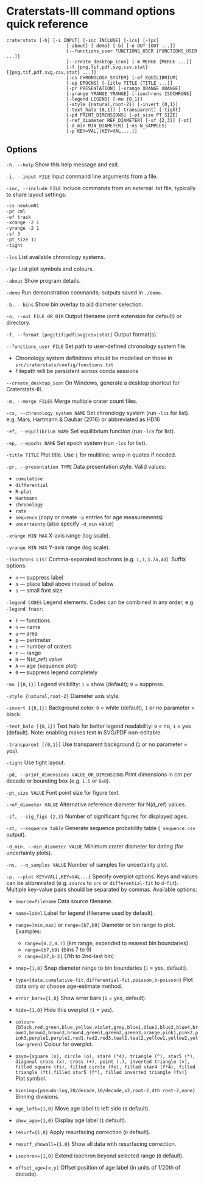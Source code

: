 
# Craterstats-III command options quick reference

    craterstats [-h] [-i INPUT] [-inc INCLUDE] [-lcs] [-lpc]
                          [-about] [-demo] [-b] [-o OUT [OUT ...]]
                          [--functions_user FUNCTIONS_USER [FUNCTIONS_USER ...]]
                          [--create_desktop_icon] [-m MERGE [MERGE ...]]
                          [-f {png,tif,pdf,svg,csv,stat} [{png,tif,pdf,svg,csv,stat} ...]]
                          [-cs CHRONOLOGY_SYSTEM] [-ef EQUILIBRIUM]
                          [-ep EPOCHS] [-title TITLE [TITLE ...]]
                          [-pr PRESENTATION] [-xrange XRANGE XRANGE]
                          [-yrange YRANGE YRANGE] [-isochrons ISOCHRONS]
                          [-legend LEGEND] [-mu {0,1}]
                          [-style {natural,root-2}] [-invert {0,1}]
                          [-text_halo {0,1}] [-transparent] [-tight]
                          [-pd PRINT_DIMENSIONS] [-pt_size PT_SIZE]
                          [-ref_diameter REF_DIAMETER] [-sf {2,3}] [-st]
                          [-d_min MIN_DIAMETER] [-ns N_SAMPLES]
                          [-p KEY=VAL,[KEY=VAL,...]]


## Options

`-h, --help`
  Show this help message and exit.

`-i, --input FILE`
  Input command line arguments from a file.

`-inc, --include FILE`
  Include commands from an external .txt file, typically to share layout settings:

```txt
-cs neukum01
-pr cml
-ef trask
-xrange -2 1
-yrange -2 1
-sf 3
-pt_size 11
-tight
```

`-lcs`
  List available chronology systems.

`-lpc`
  List plot symbols and colours.

`-about`
  Show program details.

`-demo`
  Run demonstration commands; outputs saved in `./demo`.

`-b, --bins`
  Show bin overlay to aid diameter selection.

`-o, --out FILE_OR_DIR`
  Output filename (omit extension for default) or directory.

`-f, --format [png|tif|pdf|svg|csv|stat]`
  Output format(s).

`--functions_user FILE`
  Set path to user-defined chronology system file.
- Chronology system definitions should be modelled on those in `src/craterstats/config/functions.txt`
- Filepath will be persistent across conda sessions

`--create_desktop_icon`
  On Windows, generate a desktop shortcut for Craterstats-III.

`-m, --merge FILES`
  Merge multiple crater count files.

`-cs, --chronology_system NAME`
  Set chronology system (run `-lcs` for list). e.g. Mars, Hartmann & Daubar (2016) or abbreviated as HD16

`-ef, --equilibrium NAME`
  Set equilibrium function (run `-lcs` for list).

`-ep, --epochs NAME`
  Set epoch system (run `-lcs` for list).

`-title TITLE`
  Plot title. Use `|` for multiline; wrap in quotes if needed.

`-pr, --presentation TYPE`
  Data presentation style. Valid values:
  * `cumulative`
  * `differential`
  * `R-plot`
  * `Hartmann`
  * `chronology`
  * `rate`
  * `sequence` (copy or create `-p` entries for age measurements)
  * `uncertainty` (also specify `-d_min` value)

`-xrange MIN MAX`
  X-axis range (log scale).

`-yrange MIN MAX`
  Y-axis range (log scale).

`-isochrons LIST`
  Comma-separated isochrons (e.g. `1,3,3.7a,4a`). Suffix options:

  * `n` — suppress label
  * `a` — place label above instead of below
  * `s` — small font size

`-legend CODES`
  Legend elements. Codes can be combined in any order, e.g. `-legend fnacr`:

  * `f` — functions
  * `n` — name
  * `a` — area
  * `p` — perimeter
  * `c` — number of craters
  * `r` — range
  * `N` — N(d_ref) value
  * `A` — age (sequence plot)
  * `0` — suppress legend completely

`-mu [{0,1}]`
  Legend visibility: `1` = show (default); `0` = suppress.

`-style {natural,root-2}`
  Diameter axis style.

`-invert [{0,1}]`
  Background color: `0` = white (default), `1` or no parameter = black.

`-text_halo [{0,1}]`
  Text halo for better legend readability: `0` = no, `1` = yes (default). Note: enabling makes text in SVG/PDF non-editable.

`-transparent [{0,1}]`
  Use transparent background (`1` or no parameter = yes).

`-tight`
  Use tight layout.

`-pd, --print_dimensions VALUE_OR_DIMENSIONS`
  Print dimensions in cm per decade or bounding box (e.g. `1.5` or `8x8`).

`-pt_size VALUE`
  Font point size for figure text.

`-ref_diameter VALUE`
  Alternative reference diameter for N(d_ref) values.

`-sf, --sig_figs {2,3}`
  Number of significant figures for displayed ages.

`-st, --sequence_table`
  Generate sequence probability table (`_sequence.csv` output).

`-d_min, --min_diameter VALUE`
  Minimum crater diameter for dating (for uncertainty plots).

`-ns, --n_samples VALUE`
  Number of samples for uncertainty plot.

`-p, --plot KEY=VAL[,KEY=VAL...]`
  Specify overplot options. Keys and values can be abbreviated (e.g. `source` to `src` or  `differential-fit` to `d-fit`). 
  Multiple key-value pairs should be separated by commas. Available options:

  * `source=filename`
    Data source filename.

  * `name=label`
    Label for legend (filename used by default).

  * `range=[min,max]` or `range=[b7,b9]`
    Diameter or bin range to plot. Examples:

    * `range=[0.2,0.7]` (km range, expanded to nearest bin boundaries)
    * `range=[b7,b9]` (bins 7 to 9)
    * `range=[b7,b-2]` (7th to 2nd-last bin)

  * `snap={1,0}`
    Snap diameter range to bin boundaries (`1` = yes, default).

  * `type={data,cumulative-fit,differential-fit,poisson,b-poisson}`
    Plot data only or choose age-estimate method.

  * `error_bars={1,0}`
    Show error bars (`1` = yes, default).

  * `hide={1,0}`
    Hide this overplot (`1` = yes).

  * `colour={black,red,green,blue,yellow,violet,grey,blue1,blue2,blue3,blue4,brown1,brown2,brown3,brown4,green1,green2,green3,orange,pink1,pink2,pink3,purple1,purple2,red1,red2,red3,teal1,teal2,yellow1,yellow2,yellow-green}`
    Colour for overplot. 

  * `psym={square (s), circle (o), star4 (*4), triangle (^), star5 (*), diagonal cross (x), cross (+), point (.), inverted triangle (v), filled square (fs), filled circle (fo), filled star4 (f*4), filled triangle (ft),filled star5 (f*), filled inverted triangle (fv)}`
    Plot symbol.  

  * `binning={pseudo-log,20/decade,10/decade,x2,root-2,4th root-2,none}`
    Binning divisions.

  * `age_left={1,0}`
    Move age label to left side (`0` default).

  * `show_age={1,0}`
    Display age label (`1` default).

  * `resurf={1,0}`
    Apply resurfacing correction (`0` default).

  * `resurf_showall={1,0}`
    Show all data with resurfacing correction.

  * `isochron={1,0}`
    Extend isochron beyond selected range (`0` default).

  * `offset_age=[x,y]`
    Offset position of age label (in units of 1/20th of decade).